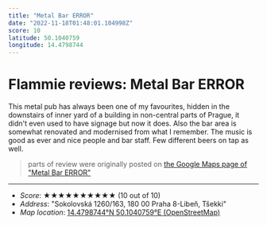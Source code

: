 ```yaml
---
title: "Metal Bar ERROR"
date: "2022-11-18T01:48:01.104998Z"
score: 10
latitude: 50.1040759
longitude: 14.4798744
---
```

# Flammie reviews: Metal Bar ERROR

This metal pub has always been one of my favourites, hidden in the
downstairs of inner yard of a building in non-central parts of Prague,
it didn't even used to have signage but now it does. Also the bar area is
somewhat renovated and modernised from what I remember. The music is good
as ever and nice people and bar staff. Few different beers on tap as well.

> parts of review were originally posted on [the Google Maps page of
  "Metal Bar ERROR"](https://www.google.com/maps/place//data=!4m2!3m1!1s0x0:0x579537e173d6a9d6)
* * *
- *Score*: ★★★★★★★★★★ (10 out of 10)
- *Address*: "Sokolovská 1260/163, 180 00 Praha 8-Libeň, Tšekki"
- *Map location*: [14.4798744°N 50.1040759°E (OpenStreetMap)](https://www.openstreetmap.org/?mlat=50.1040759&mlon=14.4798744&zoom=12)
